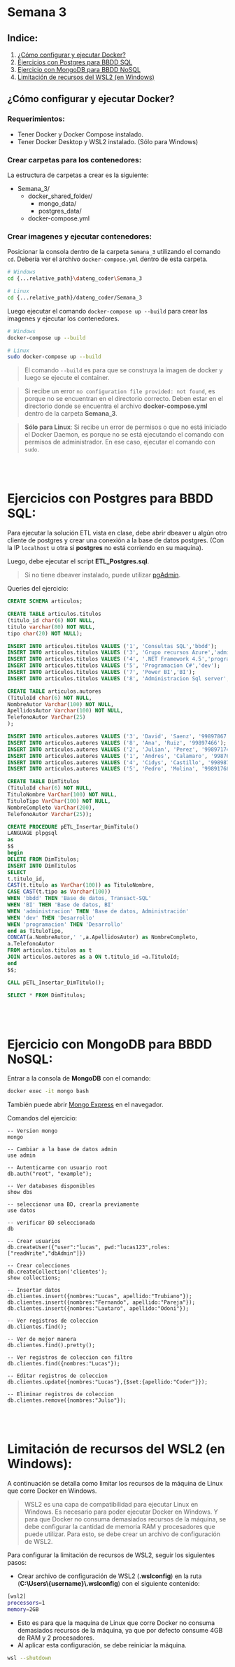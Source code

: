 # Semana 3

## Indice:

1. [¿Cómo configurar y ejecutar Docker?](#como-configurar-y-ejecutar-docker)
1. [Ejercicios con Postgres para BBDD SQL](#ejercicios-con-postgres-para-bbdd-sql)
2. [Ejercicio con MongoDB para BBDD NoSQL](#ejercicio-con-mongodb-para-bbdd-nosql)
3. [Limitación de recursos del WSL2 (en Windows)](#limitacion-de-recursos-del-wsl2-en-windows)

<!-- ## Arquitectura de Data Lakehouse en Docker-Compose

![Arquitectura](./images/arquitectura.png) -->

<a name="#como-configurar-y-ejecutar-docker"> </a>
## ¿Cómo configurar y ejecutar Docker?

### **Requerimientos:**
* Tener Docker y Docker Compose instalado.
* Tener Docker Desktop y WSL2 instalado. (Sólo para Windows)

### **Crear carpetas para los contenedores:**
La estructura de carpetas a crear es la siguiente:
* Semana_3/
    * docker_shared_folder/
        * mongo_data/
        * postgres_data/
    * docker-compose.yml



### **Crear imagenes y ejecutar contenedores:**
Posicionar la consola dentro de la carpeta `Semana_3` utilizando el comando `cd`. Debería ver el archivo `docker-compose.yml` dentro de esta carpeta.

```bash
# Windows
cd {...relative_path}\dateng_coder\Semana_3
```
```bash
# Linux
cd {...relative_path}/dateng_coder/Semana_3
```

Luego ejecutar el comando `docker-compose up --build` para crear las imagenes y ejecutar los contenedores.

```bash
# Windows
docker-compose up --build
```
```bash
# Linux
sudo docker-compose up --build
```

> El comando `--build` es para que se construya la imagen de docker y luego se ejecute el container.

> Si recibe un error `no configuration file provided: not found`, es porque no se encuentran en el directorio correcto. Deben estar en el directorio donde se encuentra el archivo **docker-compose.yml** dentro de la carpeta **Semana_3**.

> **Sólo para Linux**: Si recibe un error de permisos o que no está iniciado el Docker Daemon, es porque no se está ejecutando el comando con permisos de administrador. En ese caso, ejecutar el comando con `sudo`.

<br>
<br>

<a name="ejercicios-con-postgres-para-bbdd-sql"></a>
# Ejercicios con Postgres para BBDD SQL:
Para ejecutar la solución ETL vista en clase, debe abrir dbeaver u algún otro cliente de postgres y crear una conexión a la base de datos postgres. (Con la IP `localhost` u otra si **postgres** no está corriendo en su maquina).

Luego, debe ejecutar el script **ETL_Postgres.sql**.

> Si no tiene dbeaver instalado, puede utilizar [pgAdmin](https://www.pgadmin.org/download/).

Queries del ejercicio:
<!-- -- agregar los create database; -->
```SQL
CREATE SCHEMA articulos;

CREATE TABLE articulos.titulos
(titulo_id char(6) NOT NULL,
titulo varchar(80) NOT NULL,
tipo char(20) NOT NULL);

INSERT INTO articulos.titulos VALUES ('1', 'Consultas SQL','bbdd');
INSERT INTO articulos.titulos VALUES ('3', 'Grupo recursos Azure','administracion');
INSERT INTO articulos.titulos VALUES ('4', '.NET Framework 4.5','programacion');
INSERT INTO articulos.titulos VALUES ('5', 'Programacion C#','dev');
INSERT INTO articulos.titulos VALUES ('7', 'Power BI','BI');
INSERT INTO articulos.titulos VALUES ('8', 'Administracion Sql server','administracion');

CREATE TABLE articulos.autores
(TituloId char(6) NOT NULL,
NombreAutor Varchar(100) NOT NULL,
ApellidosAutor Varchar(100) NOT NULL,
TelefonoAutor VarChar(25)
);

INSERT INTO articulos.autores VALUES ('3', 'David', 'Saenz', '99897867');
INSERT INTO articulos.autores VALUES ('8', 'Ana', 'Ruiz', '99897466');
INSERT INTO articulos.autores VALUES ('2', 'Julian', 'Perez', '99897174');
INSERT INTO articulos.autores VALUES ('1', 'Andres', 'Calamaro', '99876869');
INSERT INTO articulos.autores VALUES ('4', 'Cidys', 'Castillo', '998987453');
INSERT INTO articulos.autores VALUES ('5', 'Pedro', 'Molina', '99891768');

CREATE TABLE DimTitulos
(TituloId char(6) NOT NULL,
TituloNombre VarChar(100) NOT NULL,
TituloTipo VarChar(100) NOT NULL,
NombreCompleto VarChar(200),
TelefonoAutor Varchar(25));

CREATE PROCEDURE pETL_Insertar_DimTitulo()
LANGUAGE plpgsql
as
$$
begin
DELETE FROM DimTitulos;
INSERT INTO DimTitulos
SELECT 
t.titulo_id,
CAST(t.titulo as VarChar(100)) as TituloNombre,
CASE CAST(t.tipo as Varchar(100))
WHEN 'bbdd' THEN 'Base de datos, Transact-SQL'
WHEN 'BI' THEN 'Base de datos, BI'
WHEN 'administracion' THEN 'Base de datos, Administración'
WHEN 'dev' THEN 'Desarrollo'
WHEN 'programacion' THEN 'Desarrollo'
end as TituloTipo,
CONCAT(a.NombreAutor,' ',a.ApellidosAutor) as NombreCompleto,
a.TelefonoAutor
FROM articulos.titulos as t
JOIN articulos.autores as a ON t.titulo_id =a.TituloId;
end
$$;

CALL pETL_Insertar_DimTitulo();

SELECT * FROM DimTitulos;
```

<br>
<br>

<a name="ejercicio-con-mongodb-para-bbdd-nosql"></a>
# Ejercicio con MongoDB para BBDD NoSQL:
Entrar a la consola de **MongoDB** con el comando:
```bash
docker exec -it mongo bash
```

También puede abrir [Mongo Express](http://localhost:8081) en el navegador.

Comandos del ejercicio:
```
-- Version mongo
mongo

-- Cambiar a la base de datos admin
use admin

-- Autenticarme con usuario root
db.auth("root", "example");

-- Ver databases disponibles
show dbs

-- seleccionar una BD, crearla previamente
use datos

-- verificar BD seleccionada
db

-- Crear usuarios
db.createUser({"user":"lucas", pwd:"lucas123",roles:["readWrite","dbAdmin"]})

-- Crear colecciones
db.createCollection('clientes');
show collections;

-- Insertar datos
db.clientes.insert({nombres:"Lucas", apellido:"Trubiano"});
db.clientes.insert({nombres:"Fernando", apellido:"Pareja"});
db.clientes.insert({nombres:"Lautaro", apellido:"Odoni"});

-- Ver registros de coleccion
db.clientes.find();

-- Ver de mejor manera
db.clientes.find().pretty();

-- Ver registros de coleccion con filtro
db.clientes.find({nombres:"Lucas"});

-- Editar registros de coleccion
db.clientes.update({nombres:"Lucas"},{$set:{apellido:"Coder"}});

-- Eliminar registros de coleccion
db.clientes.remove({nombres:"Julio"});
```

<br>
<br>

<a name="limitacion-de-recursos-del-wsl2-en-windows"></a>
# Limitación de recursos del WSL2 (en Windows):

A continuación se detalla como limitar los recursos de la máquina de Linux que corre Docker en Windows.	

> WSL2 es una capa de compatibilidad para ejecutar Linux en Windows. Es necesario para poder ejecutar Docker en Windows. Y para que Docker no consuma demasiados recursos de la máquina, se debe configurar la cantidad de memoria RAM y procesadores que puede utilizar. Para esto, se debe crear un archivo de configuración de WSL2.

Para configurar la limitación de recursos de WSL2, seguir los siguientes pasos:

* Crear archivo de configuración de WSL2 (**.wslconfig**) en la ruta (**C:\Users\\{username}\\.wslconfig**) con el siguiente contenido:
```bash
[wsl2]
processors=1
memory=2GB
```
* Esto es para que la maquina de Linux que corre Docker no consuma demasiados recursos de la máquina, ya que por defecto consume 4GB de RAM y 2 procesadores.
* Al aplicar esta configuración, se debe reiniciar la máquina.
```bash
wsl --shutdown
```

<!-- ```bash
[wsl2]
processors=1
memory=2GB
swap=0
localhostForwarding=true
``` -->

<br>
<br>

<a name="fin"></a>
